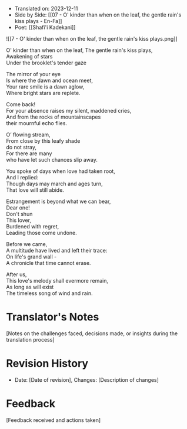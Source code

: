 
- Translated on: 2023-12-11    
- Side by Side: [[07 - O' kinder than when on the leaf, the gentle rain's kiss plays - En-Fa]]  
- Poet:  [[Shafi'i Kadekani]] 


![[7 - O' kinder than when on the leaf, the gentle rain's kiss plays.png]]

O' kinder than when on the leaf, 
The gentle rain's kiss plays,  
Awakening of stars  
Under the brooklet's tender gaze  

The mirror of your eye   
Is where the dawn and ocean meet,  
Your rare smile is a dawn aglow,  
Where bright stars are replete.  

Come back!  
For your absence raises my silent, maddened cries,  
And from the rocks of mountainscapes  
their mournful echo flies.  

O’ flowing stream,  
From close by this leafy shade  
do not stray,  
For there are many  
who have let such chances slip away.  

You spoke of days when love had taken root,  
And I replied:  
Though days may march and ages turn,  
That love will still abide.  

Estrangement is beyond what we can bear,  
Dear one!  
Don't shun  
This lover,  
Burdened with regret,  
Leading those come undone.  

Before we came,  
A multitude have lived and left their trace:  
On life's grand wall -   
A chronicle that time cannot erase.  

After us,  
This love's melody shall evermore remain,  
As long as will exist  
The timeless song of wind and rain.  

# Translator's Notes
[Notes on the challenges faced, decisions made, or insights during the translation process]

# Revision History
- Date: [Date of revision], Changes: [Description of changes]

# Feedback
[Feedback received and actions taken]

